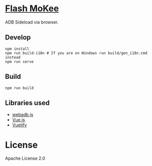 [Flash MoKee](https://flash.rom.mk/)
==========

ADB Sideload via browser.

## Develop

```
npm install
npm run build-i18n # If you are on Windows run build/gen_i18n.cmd instead
npm run serve
```

## Build

```
npm run build
```

## Libraries used

* [webadb.js](https://github.com/webadb/webadb.js)
* [Vue.js](https://vuejs.org/)
* [Vuetify](https://vuetifyjs.com/)

# License

Apache License 2.0
